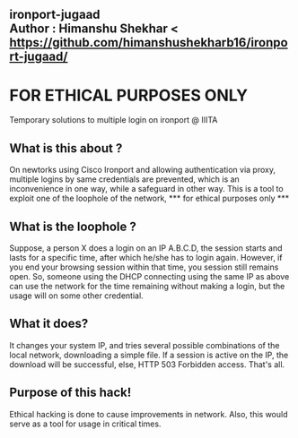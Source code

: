  ironport-jugaad  
 Author : Himanshu Shekhar < https://github.com/himanshushekharb16/ironport-jugaad/
 -------------------
  **********FOR ETHICAL PURPOSES ONLY**********
=================================================================================================================================
Temporary solutions to multiple login on ironport @ IIITA

What is this about ?
---------------------------------------------------------------------------------------------------------------------------------
On newtorks using Cisco Ironport and allowing authentication via proxy, multiple logins by same credentials are prevented, which is an inconvenience in one way, while a safeguard in other way.
This is a tool to exploit one of the loophole of the network, *** for ethical purposes only ***

What is the loophole ?
---------------------------------------------------------------------------------------------------------------------------------
Suppose, a person X does a login on an IP A.B.C.D, the session starts and lasts for a specific time, after which he/she has to login again. However, if you end your browsing session within that time, you session still remains open.
So, someone using the DHCP connecting using the same IP as above can use the network for the time remaining without making a login, but the usage will on some other credential.

What it does?
---------------------------------------------------------------------------------------------------------------------------------
It changes your system IP, and tries several possible combinations of the local network, downloading a simple file. If a session is active on the IP, the download will be successful, else, HTTP 503 Forbidden access. That's all.

Purpose of this hack!
---------------------------------------------------------------------------------------------------------------------------------
Ethical hacking is done to cause improvements in network. Also, this would serve as a tool for usage in critical times.
